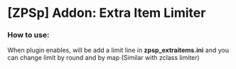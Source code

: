 # [ZPSp] Addon: Extra Item Limiter

### How to use:
When plugin enables, will be add a limit line in **zpsp_extraitems.ini** and you can change limit by round and by map (Similar with zclass limiter)
